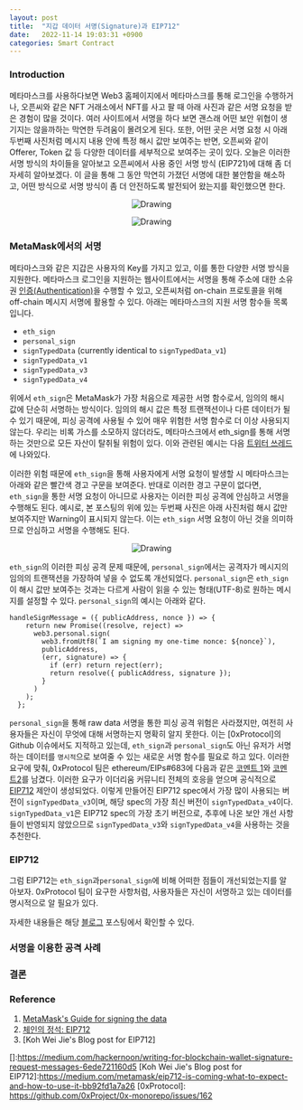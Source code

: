 ```yaml
---
layout: post
title:  "지갑 데이터 서명(Signature)과 EIP712"
date:   2022-11-14 19:03:31 +0900
categories: Smart Contract
---
```


### Introduction
메타마스크를 사용하다보면 Web3 홈페이지에서 메타마스크를 통해 로그인을 수행하거나, 오픈씨와 같은 NFT 거래소에서 NFT를 사고 팔 때 아래 사진과 같은 서명 요청을 받은 경험이 많을 것이다. 여러 사이트에서 서명을 하다 보면 괜스래 어떤 보안 위협이 생기지는 않을까하는 막연한 두려움이 몰려오게 된다. 또한, 어떤 곳은 서명 요청 시 아래 두번째 사진처럼 메시지 내용 안에 특정 해시 값만 보여주는 반면, 오픈씨와 같이 Offerer, Token 값 등 다양한 데이터를 세부적으로 보여주는 곳이 있다. 오늘은 이러한 서명 방식의 차이들을 알아보고 오픈씨에서 사용 중인 서명 방식 (EIP721)에 대해 좀 더 자세히 알아보겠다. 이 글을 통해 그 동안 막연히 가졌던 서명에 대한 불안함을 해소하고, 어떤 방식으로 서명 방식이 좀 더 안전하도록 발전되어 왔는지를 확인했으면 한다.

<p style="text-align: center;">
	<img src="{{ site.url }}/assets/images/Signature/opensea_listing.png" alt="Drawing" style="max-width: 80%; height: auto;"/>
</p>

<p style="text-align: center;">
	<img src="{{ site.url }}/assets/images/Signature/authenticating.png" alt="Drawing" style="max-width: 80%; height: auto;"/>
</p>

### MetaMask에서의 서명
메타마스크와 같은 지갑은 사용자의 Key를 가지고 있고, 이를 통한 다양한 서명 방식을 지원한다. 메타마스크 로그인을 지원하는 웹사이트에서는 서명을 통해 주소에 대한 소유권 [인증(Authentication)](https://medium.com/hackernoon/writing-for-blockchain-wallet-signature-request-messages-6ede721160d5)을 수행할 수 있고, 오픈씨처럼 on-chain 프로토콜을 위해 off-chain 메시지 서명에 활용할 수 있다. 아래는 메타마스크의 지원 서명 함수들 목록입니다.

- `eth_sign`
- `personal_sign`
- `signTypedData` (currently identical to `signTypedData_v1`)
- `signTypedData_v1`
- `signTypedData_v3`
- `signTypedData_v4`

위에서 `eth_sign`은 MetaMask가 가장 처음으로 제공한 서명 함수로서, 임의의 해시 값에 단순히 서명하는 방식이다. 임의의 해시 값은 특정 트랜잭션이나 다른 데이터가 될 수 있기 때문에, 피싱 공격에 사용될 수 있어 매우 위험한 서명 함수로 더 이상 사용되지 않는다. 우리는 비록 가스를 소모하지 않더라도, 메타마스크에서 eth_sign를 통해 서명하는 것만으로 모든 자산이 탈취될 위험이 있다. 이와 관련된 예시는 다음 [트위터 쓰레드](https://twitter.com/CT_IOE/status/1534658825843683328?s=20&t=oTD2R7LJ3w5jZAUeLt2xog)에 나와있다.  

이러한 위험 때문에 `eth_sign`을 통해 사용자에게 서명 요청이 발생할 시 메타마스크는 아래와 같은 빨간색 경고 구문을 보여준다. 반대로 이러한 경고 구문이 없다면, `eth_sign`을 통한 서명 요청이 아니므로 사용자는 이러한 피싱 공격에 안심하고 서명을 수행해도 된다. 예시로, 본 포스팅의 위에 있는 두번째 사진은 아래 사진처럼 해시 값만 보여주지만 Warning이 표시되지 않는다. 이는 `eth_sign` 서명 요청이 아닌 것을 의미하므로 안심하고 서명을 수행해도 된다.  

<p style="text-align: center;">
	<img src="{{ site.url }}/assets/images/Signature/eth_sign_warning.png" alt="Drawing" style="max-width: 80%; height: auto;"/>
</p>

`eth_sign`의 이러한 피싱 공격 문제 때문에, `personal_sign`에서는 공격자가 메시지의 임의의 트랜잭션을 가장하여 넣을 수 없도록 개선되었다. `personal_sign`은 `eth_sign`이 해시 값만 보여주는 것과는 다르게 사람이 읽을 수 있는 형태(UTF-8)로 원하는 메시지를 설정할 수 있다. `personal_sign`의 예시는 아래와 같다.

```
handleSignMessage = ({ publicAddress, nonce }) => {
    return new Promise((resolve, reject) =>
      web3.personal.sign(
        web3.fromUtf8(`I am signing my one-time nonce: ${nonce}`),
        publicAddress,
        (err, signature) => {
          if (err) return reject(err);
          return resolve({ publicAddress, signature });
        }
      )
    );
  };
```   

`personal_sign`을 통해 raw data 서명을 통한 피싱 공격 위험은 사라졌지만, 여전히 사용자들은 자신이 무엇에 대해 서명하는지 명확히 알지 못한다. 이는 [0xProtocol]의 Github 이슈에서도 지적하고 있는데, `eth_sign`과 `personal_sign`도 아닌 유저가 서명하는 데이터를 `명시적`으로 보여줄 수 있는 새로운 서명 함수를 필요로 하고 있다. 이러한 요구에 맞춰, 0xProtocol 팀은 ethereum/EIPs#683에 다음과 같은 [코멘트 1](https://github.com/ethereum/EIPs/pull/683#issuecomment-327945854)와 [코멘트2](https://github.com/ethereum/EIPs/pull/683#issuecomment-328074258)를 남겼다. 이러한 요구가 이더리움 커뮤니티 전체의 호응을 얻으며 공식적으로 [EIP712](https://github.com/ethereum/EIPs/pull/712) 제안이 생성되었다. 이렇게 만들어진 EIP712 spec에서 가장 많이 사용되는 버전이 `signTypedData_v3`이며, 해당 spec의 가장 최신 버전이 `signTypedData_v4`이다. `signTypedData_v1`은 EIP712 spec의 가장 초기 버전으로, 추후에 나온 보안 개선 사항들이 반영되지 않았으므로 `signTypedData_v3`와 `signTypedData_v4`을 사용하는 것을 추천한다.        

### EIP712
그럼 EIP712는 `eth_sign`과`personal_sign`에 비해 어떠한 점들이 개선되었는지를 알아보자. 0xProtocol 팀이 요구한 사항처럼, 사용자들은 자신이 서명하고 있는 데이터를 명시적으로 알 필요가 있다.



자세한 내용들은 해당 [블로그](https://medium.com/metamask/eip712-is-coming-what-to-expect-and-how-to-use-it-bb92fd1a7a26) 포스팅에서 확인할 수 있다.  


### 서명을 이용한 공격 사례

### 결론

<!--
```
offerer:
0x4fbEde53b59D1a2Ab85F785ad76E1dcD66A1546A
offer:
0:
itemType:
2
token:
0x942BC2d3e7a589FE5bd4A5C6eF9727DFd82F5C8a
identifierOrCriteria:
906
startAmount:
1
endAmount:
1
consideration:
0:
itemType:
0
token:
0x0000000000000000000000000000000000000000
identifierOrCriteria:
0
startAmount:
108000000000000000
endAmount:
108000000000000000
recipient:
0x4fbEde53b59D1a2Ab85F785ad76E1dcD66A1546A
1:
itemType:
0
token:
0x0000000000000000000000000000000000000000
identifierOrCriteria:
0
startAmount:
3000000000000000
endAmount:
3000000000000000
recipient:
0x0000a26b00c1F0DF003000390027140000fAa719
2:
itemType:
0
token:
0x0000000000000000000000000000000000000000
identifierOrCriteria:
0
startAmount:
9000000000000000
endAmount:
9000000000000000
recipient:
0x6C093Fe8bc59e1e0cAe2Ec10F0B717D3D182056B
startTime:
1668422891
endTime:
1671014891
orderType:
2
zone:
0x004C00500000aD104D7DBd00e3ae0A5C00560C00
zoneHash:
0x0000000000000000000000000000000000000000000000000000000000000000
salt:
24446860302761739304752683030156737591518664810215442929811789059466231445624
conduitKey:
0x0000007b02230091a7ed01230072f7006a004d60a8d4e71d599b8104250f0000
counter:
0
``` -->


### Reference
1. [MetaMask's Guide for signing the data]
2. [체인의 정석: EIP712]
3. [Koh Wei Jie's Blog post for EIP712]

[MetaMask's Guide for signing the data]: https://docs.metamask.io/guide/signing-data.html#a-brief-history
[체인의 정석: EIP712]: https://it-timehacker.tistory.com/316
[]:https://medium.com/hackernoon/writing-for-blockchain-wallet-signature-request-messages-6ede721160d5
[Koh Wei Jie's Blog post for EIP712]:https://medium.com/metamask/eip712-is-coming-what-to-expect-and-how-to-use-it-bb92fd1a7a26
[0xProtocol]: https://github.com/0xProject/0x-monorepo/issues/162
